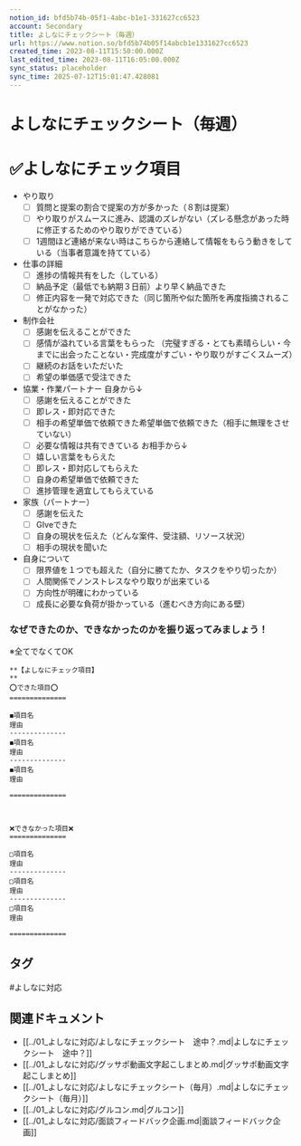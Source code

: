 ```yaml
---
notion_id: bfd5b74b-05f1-4abc-b1e1-331627cc6523
account: Secondary
title: よしなにチェックシート（毎週）
url: https://www.notion.so/bfd5b74b05f14abcb1e1331627cc6523
created_time: 2023-08-11T15:50:00.000Z
last_edited_time: 2023-08-11T16:05:00.000Z
sync_status: placeholder
sync_time: 2025-07-12T15:01:47.428081
---
```

# よしなにチェックシート（毎週）

# ✅よしなにチェック項目
- やり取り
  - [ ] 質問と提案の割合で提案の方が多かった（８割は提案）
  - [ ] やり取りがスムースに進み、認識のズレがない（ズレる懸念があった時に修正するためのやり取りができている）
  - [ ] 1週間ほど連絡が来ない時はこちらから連絡して情報をもらう動きをしている（当事者意識を持てている）
- 仕事の詳細
  - [ ] 進捗の情報共有をした（している）
  - [ ] 納品予定（最低でも納期３日前）より早く納品できた
  - [ ] 修正内容を一発で対応できた（同じ箇所や似た箇所を再度指摘されることがなかった）
- 制作会社
  - [ ] 感謝を伝えることができた
  - [ ] 感情が溢れている言葉をもらった
（完璧すぎる・とても素晴らしい・今までに出会ったことない・完成度がすごい・やり取りがすごくスムーズ）
  - [ ] 継続のお話をいただいた
  - [ ] 希望の単価感で受注できた
- 協業・作業パートナー
  自身から↓
  - [ ] 感謝を伝えることができた
  - [ ] 即レス・即対応できた
  - [ ] 相手の希望単価で依頼できた希望単価で依頼できた（相手に無理をさせていない）
  - [ ] 必要な情報は共有できている
  お相手から↓
  - [ ] 嬉しい言葉をもらえた
  - [ ] 即レス・即対応してもらえた
  - [ ] 自身の希望単価で依頼できた
  - [ ] 進捗管理を適宜してもらえている
- 家族（パートナー）
  - [ ] 感謝を伝えた
  - [ ] GIveできた
  - [ ] 自身の現状を伝えた（どんな案件、受注額、リソース状況）
  - [ ] 相手の現状を聞いた
- 自身について
  - [ ] 限界値を１つでも超えた（自分に勝てたか、タスクをやり切ったか）
  - [ ] 人間関係でノンストレスなやり取りが出来ている
  - [ ] 方向性が明確にわかっている
  - [ ] 成長に必要な負荷が掛かっている（進むべき方向にある壁）
### なぜできたのか、できなかったのかを振り返ってみましょう！
※全てでなくてOK
```plain text
**【よしなにチェック項目】
**
⭕️できた項目⭕️
==============

◼️項目名
理由
--------------
◼️項目名
理由
--------------
◼️項目名
理由

==============



❌できなかった項目❌
==============

□項目名
理由
--------------
□項目名
理由
--------------
□項目名
理由

==============
```

## タグ

#よしなに対応 

## 関連ドキュメント

- [[../01_よしなに対応/よしなにチェックシート　途中？.md|よしなにチェックシート　途中？]]
- [[../01_よしなに対応/グッサポ動画文字起こしまとめ.md|グッサポ動画文字起こしまとめ]]
- [[../01_よしなに対応/よしなにチェックシート（毎月）.md|よしなにチェックシート（毎月）]]
- [[../01_よしなに対応/グルコン.md|グルコン]]
- [[../01_よしなに対応/面談フィードバック企画.md|面談フィードバック企画]]

